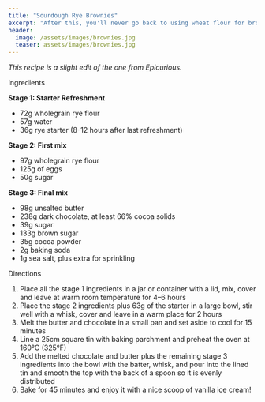 ```yaml
---
title: "Sourdough Rye Brownies"
excerpt: "After this, you'll never go back to using wheat flour for brownies"
header:
  image: /assets/images/brownies.jpg
  teaser: assets/images/brownies.jpg
---
```

*This recipe is a slight edit of the one from Epicurious.* 

Ingredients

**Stage 1: Starter Refreshment**

* 72g wholegrain rye flour
* 57g water
* 36g rye starter (8–12 hours after last refreshment)

**Stage 2: First mix**

* 97g wholegrain rye flour
* 125g of eggs
* 50g sugar

**Stage 3: Final mix**

* 98g unsalted butter
* 238g dark chocolate, at least 66% cocoa solids
* 39g sugar
* 133g brown sugar
* 35g cocoa powder
* 2g baking soda
* 1g sea salt, plus extra for sprinkling

Directions

1. Place all the stage 1 ingredients in a jar or container with a lid, mix, cover and leave at warm room temperature for 4–6 hours
2. Place the stage 2 ingredients plus 63g of the starter in a large bowl, stir well with a whisk, cover and leave in a warm place for 2 hours
3. Melt the butter and chocolate in a small pan and set aside to cool for 15 minutes
5. Line a 25cm square tin with baking parchment and preheat the oven at 160°C (325°F)
6. Add the melted chocolate and butter plus the remaining stage 3 ingredients into the bowl with the batter, whisk, and pour into the lined tin and smooth the top with the back of a spoon so it is evenly distributed
7. Bake for 45 minutes and enjoy it with a nice scoop of vanilla ice cream!





